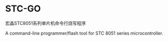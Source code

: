 STC-GO
======

宏晶STC8051系列单片机命令行烧写程序

A command-line programmer/flash tool for STC 8051 series microcontroller.
